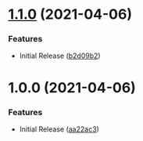 # [1.1.0](https://github.com/CoCreate-app/CoCreate-repositories/compare/v1.0.0...v1.1.0) (2021-04-06)


### Features

* Initial Release ([b2d09b2](https://github.com/CoCreate-app/CoCreate-repositories/commit/b2d09b22b7551cfefac52609ef0b400ad4f9c45d))

# 1.0.0 (2021-04-06)


### Features

* Initial Release ([aa22ac3](https://github.com/CoCreate-app/CoCreate-repositories/commit/aa22ac379e4d02ec159c45600466e7c720195193))
